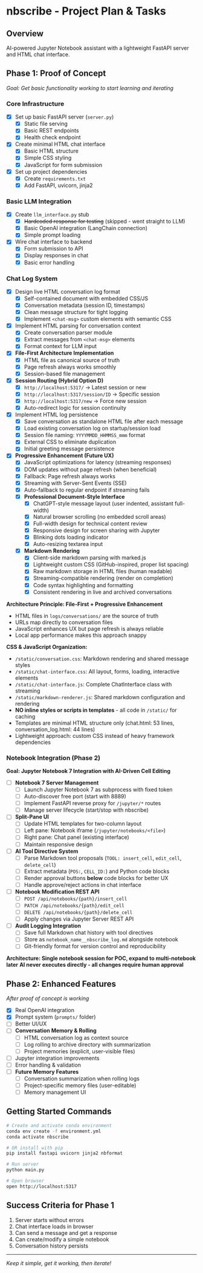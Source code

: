 # nbscribe - Project Plan & Tasks

## Overview
AI-powered Jupyter Notebook assistant with a lightweight FastAPI server and HTML chat interface.

## Phase 1: Proof of Concept
*Goal: Get basic functionality working to start learning and iterating*

### Core Infrastructure
- [x] Set up basic FastAPI server (`server.py`)
  - [x] Static file serving
  - [x] Basic REST endpoints
  - [x] Health check endpoint
- [x] Create minimal HTML chat interface
  - [x] Basic HTML structure
  - [x] Simple CSS styling
  - [x] JavaScript for form submission
- [x] Set up project dependencies
  - [x] Create `requirements.txt`
  - [x] Add FastAPI, uvicorn, jinja2

### Basic LLM Integration
- [x] Create `llm_interface.py` stub
  - [x] ~~Hardcoded response for testing~~ (skipped - went straight to LLM)
  - [x] Basic OpenAI integration (LangChain connection)
  - [x] Simple prompt loading
- [x] Wire chat interface to backend
  - [x] Form submission to API
  - [x] Display responses in chat
  - [x] Basic error handling

### Chat Log System
- [x] Design live HTML conversation log format
  - [x] Self-contained document with embedded CSS/JS
  - [x] Conversation metadata (session ID, timestamps)  
  - [x] Clean message structure for tight logging
  - [x] Implement `<chat-msg>` custom elements with semantic CSS
- [x] Implement HTML parsing for conversation context
  - [x] Create conversation parser module
  - [x] Extract messages from `<chat-msg>` elements
  - [x] Format context for LLM input
- [x] **File-First Architecture Implementation**
  - [x] HTML file as canonical source of truth
  - [x] Page refresh always works smoothly
  - [x] Session-based file management
- [x] **Session Routing (Hybrid Option D)**
  - [x] `http://localhost:5317/` → Latest session or new
  - [x] `http://localhost:5317/session/ID` → Specific session
  - [x] `http://localhost:5317/new` → Force new session
  - [x] Auto-redirect logic for session continuity
- [x] Implement HTML log persistence
  - [x] Save conversation as standalone HTML file after each message
  - [x] Load existing conversation log on startup/session load
  - [x] Session file naming: `YYYYMMDD_HHMMSS_mmm` format
  - [x] External CSS to eliminate duplication
  - [x] Initial greeting message persistence
- [x] **Progressive Enhancement (Future UX)**
  - [x] JavaScript optimizations for latency (streaming responses)
  - [x] DOM updates without page refresh (when beneficial)
  - [x] Fallback: Page refresh always works
  - [x] Streaming with Server-Sent Events (SSE)
  - [x] Auto-fallback to regular endpoint if streaming fails
  - [x] **Professional Document-Style Interface**
    - [x] ChatGPT-style message layout (user indented, assistant full-width)
    - [x] Natural browser scrolling (no embedded scroll areas)
    - [x] Full-width design for technical content review
    - [x] Responsive design for screen sharing with Jupyter
    - [x] Blinking dots loading indicator
    - [x] Auto-resizing textarea input
  - [x] **Markdown Rendering**
    - [x] Client-side markdown parsing with marked.js
    - [x] Lightweight custom CSS (GitHub-inspired, proper list spacing)
    - [x] Raw markdown storage in HTML files (human readable)
    - [x] Streaming-compatible rendering (render on completion)
    - [x] Code syntax highlighting and formatting
    - [x] Consistent rendering in live and archived conversations

**Architecture Principle: File-First + Progressive Enhancement**
- HTML files in `logs/conversations/` are the source of truth
- URLs map directly to conversation files
- JavaScript enhances UX but page refresh is always reliable
- Local app performance makes this approach snappy

**CSS & JavaScript Organization:**
- `/static/conversation.css`: Markdown rendering and shared message styles
- `/static/chat-interface.css`: All layout, forms, loading, interactive elements
- `/static/chat-interface.js`: Complete ChatInterface class with streaming
- `/static/markdown-renderer.js`: Shared markdown configuration and rendering
- **NO inline styles or scripts in templates** - all code in `/static/` for caching
- Templates are minimal HTML structure only (chat.html: 53 lines, conversation_log.html: 44 lines)
- Lightweight approach: custom CSS instead of heavy framework dependencies

### Notebook Integration (Phase 2)
**Goal: Jupyter Notebook 7 Integration with AI-Driven Cell Editing**

- [ ] **Notebook 7 Server Management**
  - [ ] Launch Jupyter Notebook 7 as subprocess with fixed token
  - [ ] Auto-discover free port (start with 8889)
  - [ ] Implement FastAPI reverse proxy for `/jupyter/*` routes
  - [ ] Manage server lifecycle (start/stop with nbscribe)
- [ ] **Split-Pane UI**  
  - [ ] Update HTML templates for two-column layout
  - [ ] Left pane: Notebook iframe (`/jupyter/notebooks/<file>`)
  - [ ] Right pane: Chat panel (existing interface)
  - [ ] Maintain responsive design
- [ ] **AI Tool Directive System**
  - [ ] Parse Markdown tool proposals (`TOOL: insert_cell`, `edit_cell`, `delete_cell`)
  - [ ] Extract metadata (`POS:`, `CELL_ID:`) and Python code blocks
  - [ ] Render approval buttons **below** code blocks for better UX
  - [ ] Handle approve/reject actions in chat interface
- [ ] **Notebook Modification REST API**
  - [ ] `POST /api/notebooks/{path}/insert_cell` 
  - [ ] `PATCH /api/notebooks/{path}/edit_cell`
  - [ ] `DELETE /api/notebooks/{path}/delete_cell`
  - [ ] Apply changes via Jupyter Server REST API
- [ ] **Audit Logging Integration**
  - [ ] Save full Markdown chat history with tool directives
  - [ ] Store as `notebook_name__nbscribe_log.md` alongside notebook
  - [ ] Git-friendly format for version control and reproducibility

**Architecture: Single notebook session for POC, expand to multi-notebook later**
**AI never executes directly - all changes require human approval**

## Phase 2: Enhanced Features
*After proof of concept is working*

- [x] Real OpenAI integration
- [x] Prompt system (`prompts/` folder)
- [ ] Better UI/UX
- [ ] **Conversation Memory & Rolling**
  - [ ] HTML conversation log as context source
  - [ ] Log rolling to archive directory with summarization
  - [ ] Project memories (explicit, user-visible files)
- [ ] Jupyter integration improvements
- [ ] Error handling & validation
- [ ] **Future Memory Features**
  - [ ] Conversation summarization when rolling logs
  - [ ] Project-specific memory files (user-editable)
  - [ ] Memory management UI

## Getting Started Commands

```bash
# Create and activate conda environment
conda env create -f environment.yml
conda activate nbscribe

# OR install with pip
pip install fastapi uvicorn jinja2 nbformat

# Run server
python main.py

# Open browser
open http://localhost:5317
```

## Success Criteria for Phase 1
1. Server starts without errors
2. Chat interface loads in browser
3. Can send a message and get a response
4. Can create/modify a simple notebook
5. Conversation history persists

---

*Keep it simple, get it working, then iterate!* 